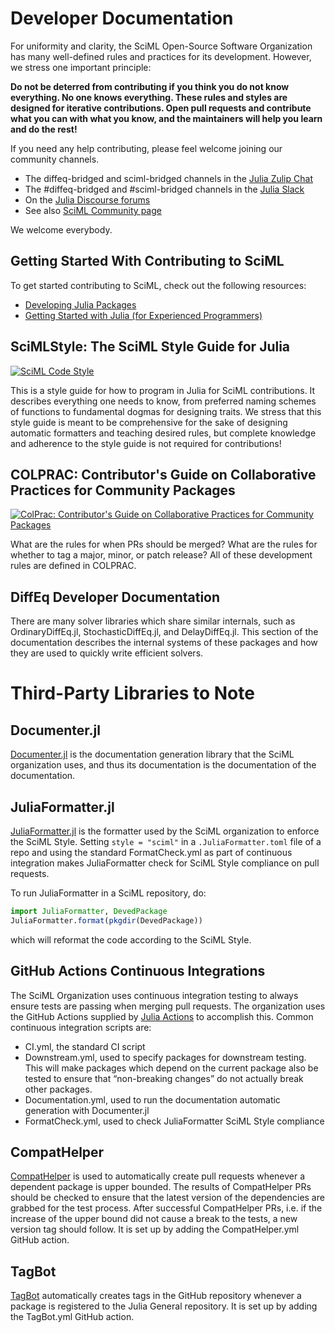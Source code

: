 # Developer Documentation

For uniformity and clarity, the SciML Open-Source Software Organization has many
well-defined rules and practices for its development. However, we stress one
important principle:

**Do not be deterred from contributing if you think you do not know everything. No
one knows everything. These rules and styles are designed for iterative contributions.
Open pull requests and contribute what you can with what you know, and the maintainers
will help you learn and do the rest!**

If you need any help contributing, please feel welcome joining our community channels.

  - The diffeq-bridged and sciml-bridged channels in the [Julia Zulip Chat](https://julialang.zulipchat.com/)
  - The #diffeq-bridged and #sciml-bridged channels in the [Julia Slack](https://julialang.org/slack/)
  - On the [Julia Discourse forums](https://discourse.julialang.org)
  - See also [SciML Community page](https://sciml.ai/community/)

We welcome everybody.

## Getting Started With Contributing to SciML

To get started contributing to SciML, check out the following resources:

  - [Developing Julia Packages](https://www.youtube.com/watch?v=QVmU29rCjaA)
  - [Getting Started with Julia (for Experienced Programmers)](https://www.youtube.com/watch?v=-lJK92bEKow)

## SciMLStyle: The SciML Style Guide for Julia

[![SciML Code Style](https://img.shields.io/static/v1?label=code%20style&message=SciML&color=9558b2&labelColor=389826)](https://github.com/SciML/SciMLStyle)

This is a style guide for how to program in Julia for SciML contributions. It describes
everything one needs to know, from preferred naming schemes of functions to fundamental
dogmas for designing traits. We stress that this style guide is meant to be comprehensive
for the sake of designing automatic formatters and teaching desired rules, but complete
knowledge and adherence to the style guide is not required for contributions!

## COLPRAC: Contributor's Guide on Collaborative Practices for Community Packages

[![ColPrac: Contributor's Guide on Collaborative Practices for Community Packages](https://img.shields.io/badge/ColPrac-Contributor%27s%20Guide-blueviolet)](https://github.com/SciML/ColPrac)

What are the rules for when PRs should be merged? What are the rules for whether to tag
a major, minor, or patch release? All of these development rules are defined in COLPRAC.

## DiffEq Developer Documentation

There are many solver libraries which share similar internals, such as OrdinaryDiffEq.jl,
StochasticDiffEq.jl, and DelayDiffEq.jl. This section of the documentation describes the
internal systems of these packages and how they are used to quickly write efficient
solvers.

# Third-Party Libraries to Note

## Documenter.jl

[Documenter.jl](https://github.com/JuliaDocs/Documenter.jl) is the documentation generation
library that the SciML organization uses, and thus its documentation is the documentation
of the documentation.

## JuliaFormatter.jl

[JuliaFormatter.jl](https://github.com/domluna/JuliaFormatter.jl) is the formatter used by the
SciML organization to enforce the SciML Style. Setting `style = "sciml"` in a `.JuliaFormatter.toml`
file of a repo and using the standard FormatCheck.yml as part of continuous integration makes
JuliaFormatter check for SciML Style compliance on pull requests.

To run JuliaFormatter in a SciML repository, do:

```julia
import JuliaFormatter, DevedPackage
JuliaFormatter.format(pkgdir(DevedPackage))
```

which will reformat the code according to the SciML Style.

## GitHub Actions Continuous Integrations

The SciML Organization uses continuous integration testing to always ensure tests are passing when merging
pull requests. The organization uses the GitHub Actions supplied by [Julia Actions](https://github.com/julia-actions)
to accomplish this. Common continuous integration scripts are:

  - CI.yml, the standard CI script
  - Downstream.yml, used to specify packages for downstream testing. This will make packages which depend on the current
    package also be tested to ensure that “non-breaking changes” do not actually break other packages.
  - Documentation.yml, used to run the documentation automatic generation with Documenter.jl
  - FormatCheck.yml, used to check JuliaFormatter SciML Style compliance

## CompatHelper

[CompatHelper](https://github.com/JuliaRegistries/CompatHelper.jl) is used to automatically create pull requests whenever
a dependent package is upper bounded. The results of CompatHelper PRs should be checked to ensure that the latest version
of the dependencies are grabbed for the test process. After successful CompatHelper PRs, i.e. if the increase of the upper
bound did not cause a break to the tests, a new version tag should follow. It is set up by adding the CompatHelper.yml GitHub action.

## TagBot

[TagBot](https://github.com/JuliaRegistries/TagBot) automatically creates tags in the GitHub repository whenever a package
is registered to the Julia General repository. It is set up by adding the TagBot.yml GitHub action.
